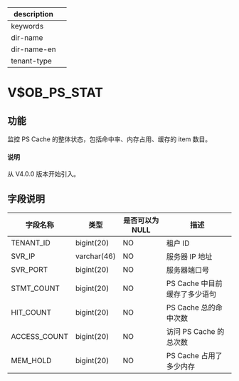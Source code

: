 |description||
|---|---|
|keywords||
|dir-name||
|dir-name-en||
|tenant-type||

# V$OB_PS_STAT

## 功能

监控 PS Cache 的整体状态，包括命中率、内存占用、缓存的 item 数目。

<main id="notice" type='explain'>
  <h4>说明</h4>
  <p>从 V4.0.0 版本开始引入。</p>
</main>

## 字段说明

|     字段名称     |     类型      | 是否可以为 NULL |         描述          |
|--------------|-------------|------------|---------------------|
| TENANT_ID    | bigint(20)  | NO         | 租户 ID               |
| SVR_IP       | varchar(46) | NO         | 服务器 IP 地址           |
| SVR_PORT     | bigint(20)  | NO         | 服务器端口号              |
| STMT_COUNT   | bigint(20)  | NO         | PS Cache 中目前缓存了多少语句 |
| HIT_COUNT    | bigint(20)  | NO         | PS Cache 总的命中次数     |
| ACCESS_COUNT | bigint(20)  | NO         | 访问 PS Cache 的总次数    |
| MEM_HOLD     | bigint(20)  | NO         | PS Cache 占用了多少内存    |
